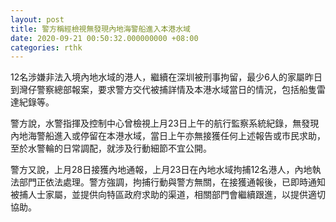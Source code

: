 ```yaml
---
layout: post
title: 警方稱經檢視無發現內地海警船進入本港水域
date: 2020-09-21 00:50:32.000000000 +08:00
categories: rthk
---
```


12名涉嫌非法入境內地水域的港人，繼續在深圳被刑事拘留，最少6人的家屬昨日到灣仔警察總部報案，要求警方交代被捕詳情及本港水域當日的情況，包括船隻雷達紀錄等。

警方說，水警指揮及控制中心曾檢視上月23日上午的航行監察系統紀錄，無發現內地海警船進入或停留在本港水域，當日上午亦無接獲任何上述報告或市民求助，至於水警輪的日常調配，就涉及行動細節不宜公開。

警方又說，上月28日接獲內地通報，上月23日在內地水域拘捕12名港人，內地執法部門正依法處理。警方強調，拘捕行動與警方無關，在接獲通報後，已即時通知被捕人士家屬，並提供向特區政府求助的渠道，相關部門會繼續跟進，以提供適切協助。
